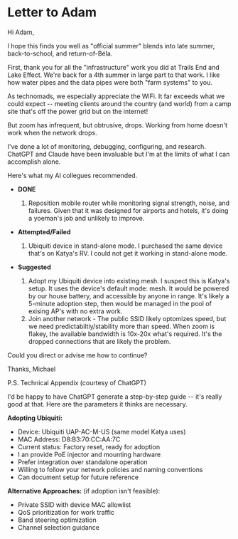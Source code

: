 # Letter to Adam

Hi Adam,

I hope this finds you well as "official summer" blends into late summer, back-to-school, and return-of-Béla.

First, thank you for all the "infrastructure" work you did at Trails
End and Lake Effect. We're back for a 4th summer in large part to that
work. I like how water pipes and the data pipes were both "farm
systems" to you.

As technomads, we especially appreciate the WiFi. It far exceeds what
we could expect -- meeting clients around the country (and world) from
a camp site that's off the power grid but on the internet!

But zoom has infrequent, but obtrusive, drops.  Working from home doesn't work when the network drops.

I've done a lot of monitoring, debugging, configuring, and research.
ChatGPT and Claude have been invaluable but I'm at the limits of what
I can accomplish alone.

Here's what my AI collegues recommended.

- **DONE**
  1. Reposition mobile router while monitoring signal strength, noise, and failures.  Given that it was designed for airports and hotels, it's doing a yoeman's job and unlikely to improve.

- **Attempted/Failed**
  1. Ubiquiti device in stand-alone mode.  I purchased the same device that's on Katya's RV.  I could not get it working in stand-alone mode.

- **Suggested**
  1. Adopt my Ubiquiti device into existing mesh.  I suspect this is Katya's setup. It uses the device's default mode: mesh.  It would be powered by our house battery, and accessible by anyone in range.  It's likely a 5-minute adoption step, then would be managed in the pool of exising AP's with no extra work.
  2. Join another network - The public SSID likely optomizes speed, but we need predictabiltiy/stability more than speed.  When zoom is flakey, the available bandwidth is 10x-20x what's required.  It's the dropped connections that are likely the problem.

Could you direct or advise me how to continue?

Thanks,
Michael

P.S. Technical Appendix (courtesy of ChatGPT)

I'd be happy to have ChatGPT generate a step-by-step guide -- it's really good at that.  Here are the parameters it thinks are necessary.

**Adopting Ubiquiti:**
- Device: Ubiquiti UAP-AC-M-US (same model Katya uses)
- MAC Address: D8:B3:70:CC:AA:7C
- Current status: Factory reset, ready for adoption
- I an provide PoE injector and mounting hardware
- Prefer integration over standalone operation
- Willing to follow your network policies and naming conventions
- Can document setup for future reference

**Alternative Approaches:** (if adoption isn't feasible):
- Private SSID with device MAC allowlist
- QoS prioritization for work traffic
- Band steering optimization
- Channel selection guidance
